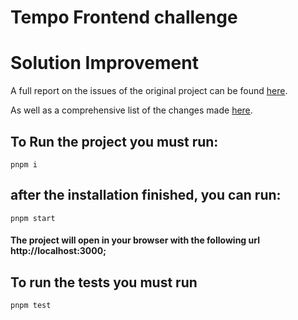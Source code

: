 # Tempo Frontend challenge

# Solution Improvement

A full report on the issues of the original project can be found [here](./docs/review.md).

As well as a comprehensive list of the changes made [here](./docs/changelist.md).

## To Run the project you must run:

```
pnpm i
```

## after the installation finished, you can run:

```
pnpm start
```

#### The project will open in your browser with the following url http://localhost:3000;

## To run the tests you must run

```
pnpm test
```
